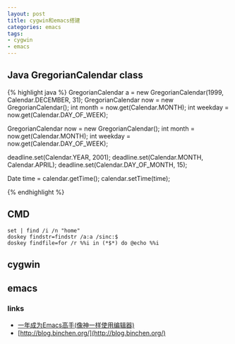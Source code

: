 ```yaml
---
layout: post
title: cygwin和emacs搭建
categories: emacs
tags: 
- cygwin
- emacs
---
```

## Java GregorianCalendar class

{% highlight java %}
GregorianCalendar a = new GregorianCalendar(1999, Calendar.DECEMBER, 31);
GregorianCalendar now = new GregorianCalendar();
int month = now.get(Calendar.MONTH);
int weekday = now.get(Calendar.DAY_OF_WEEK);

GregorianCalendar now = new GregorianCalendar();
int month = now.get(Calendar.MONTH);
int weekday = now.get(Calendar.DAY_OF_WEEK);

deadline.set(Calendar.YEAR, 2001);
deadline.set(Calendar.MONTH, Calendar.APRIL);
deadline.set(Calendar.DAY_OF_MONTH, 15);

Date time = calendar.getTime();
calendar.setTime(time);

{% endhighlight %}

## CMD

    set | find /i /n "home"
    doskey findstr=findstr /a:a /sinc:$
    doskey findfile=for /r %%i in (*$*) do @echo %%i

## cygwin

## emacs

### links

- [一年成为Emacs高手(像神一样使用编辑器)](http://blog.csdn.net/redguardtoo/article/details/7222501)
- [http://blog.binchen.org/](http://blog.binchen.org/)